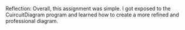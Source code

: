 Reflection:
	Overall, this assignment was simple. I got exposed to the CuircuitDiagram program
	and learned how to create a more refined and professional diagram.
